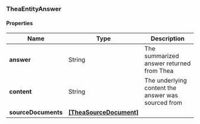 
[//]: # (CLASS:TheaEntityAnswer)

[//]: # (KIND:object)

### TheaEntityAnswer

#### Properties

[//]: # (START_DEFINITION)

Name | Type | Description
------------ | ------------- | -------------
**answer** | String | The summarized answer returned from Thea &nbsp;
**content** | String | The underlying content the answer was sourced from &nbsp;
**sourceDocuments** | [**[TheaSourceDocument]**](TheaSourceDocument.md) |  &nbsp;

[//]: # (END_DEFINITION)


[//]: # (CONTAINED_CLASS:TheaSourceDocument)





